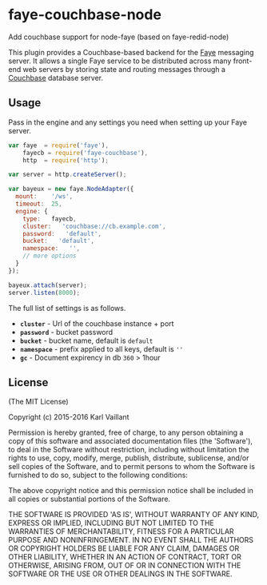 # faye-couchbase-node
Add couchbase support for node-faye (based on faye-redid-node)

This plugin provides a Couchbase-based backend for the
[Faye](http://faye.jcoglan.com) messaging server. It allows a single Faye
service to be distributed across many front-end web servers by storing state and
routing messages through a [Couchbase](http://couchbase.com) database server.


## Usage

Pass in the engine and any settings you need when setting up your Faye server.

```js
var faye  = require('faye'),
    fayecb = require('faye-couchbase'),
    http  = require('http');

var server = http.createServer();

var bayeux = new faye.NodeAdapter({
  mount:    '/ws',
  timeout:  25,
  engine: {
    type:   fayecb,
    cluster:   'couchbase://cb.example.com',
    password:   'default',
    bucket:   'default',
    namespace:   '',
    // more options
  }
});

bayeux.attach(server);
server.listen(8000);
```

The full list of settings is as follows.

* <b>`cluster`</b> - Url of the couchbase instance + port
* <b>`password`</b> - bucket password
* <b>`bucket`</b> - bucket name, default is `default`
* <b>`namespace`</b> - prefix applied to all keys, default is `''`
* <b>`gc`</b> - Document expirency in db `360` > 1hour


## License

(The MIT License)

Copyright (c) 2015-2016 Karl Vaillant

Permission is hereby granted, free of charge, to any person obtaining a copy of
this software and associated documentation files (the 'Software'), to deal in
the Software without restriction, including without limitation the rights to
use, copy, modify, merge, publish, distribute, sublicense, and/or sell copies of
the Software, and to permit persons to whom the Software is furnished to do so,
subject to the following conditions:

The above copyright notice and this permission notice shall be included in all
copies or substantial portions of the Software.

THE SOFTWARE IS PROVIDED 'AS IS', WITHOUT WARRANTY OF ANY KIND, EXPRESS OR
IMPLIED, INCLUDING BUT NOT LIMITED TO THE WARRANTIES OF MERCHANTABILITY, FITNESS
FOR A PARTICULAR PURPOSE AND NONINFRINGEMENT. IN NO EVENT SHALL THE AUTHORS OR
COPYRIGHT HOLDERS BE LIABLE FOR ANY CLAIM, DAMAGES OR OTHER LIABILITY, WHETHER
IN AN ACTION OF CONTRACT, TORT OR OTHERWISE, ARISING FROM, OUT OF OR IN
CONNECTION WITH THE SOFTWARE OR THE USE OR OTHER DEALINGS IN THE SOFTWARE.

